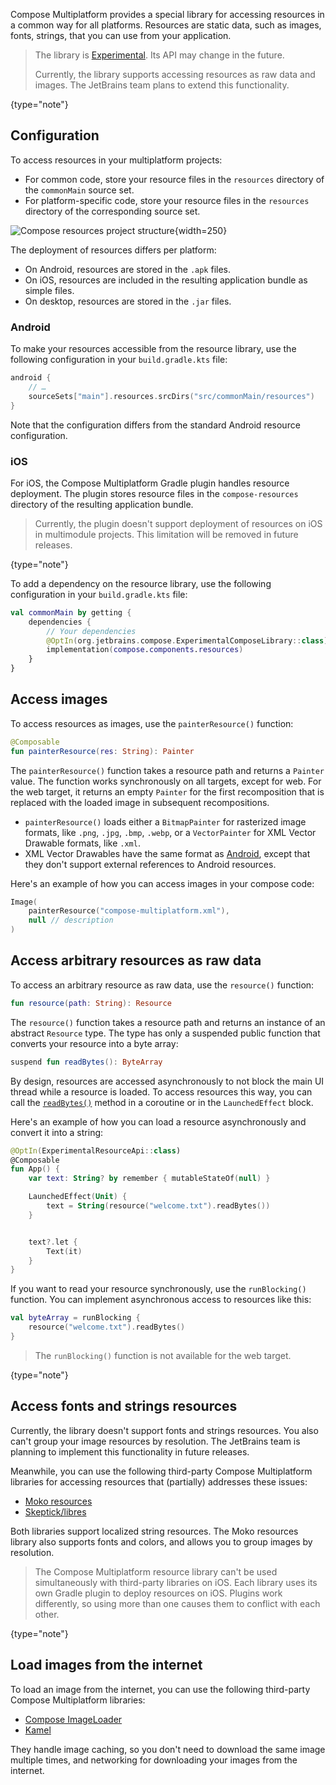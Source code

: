 [//]: # (title: Images and resources)

Compose Multiplatform provides a special library for accessing resources in a common way for all platforms. Resources
are static data, such as images, fonts, strings, that you can use from your application.

> The library is [Experimental](supported-platforms.md#core-kotlin-multiplatform-technology-stability-levels).
> Its API may change in the future.
> 
> Currently, the library supports accessing resources as raw data and images. The JetBrains team plans to extend
> this functionality.
>
{type="note"}

## Configuration

To access resources in your multiplatform projects:

* For common code, store your resource files in the `resources` directory of the `commonMain` source set.
* For platform-specific code, store your resource files in the `resources` directory of the corresponding source set.

![Compose resources project structure](compose-resources-structure.png){width=250}

The deployment of resources differs per platform:

* On Android, resources are stored in the `.apk` files.
* On iOS, resources are included in the resulting application bundle as simple files.
* On desktop, resources are stored in the `.jar` files.

### Android

To make your resources accessible from the resource library, use the following configuration in your `build.gradle.kts`
file:

```kotlin
android {
    // …
    sourceSets["main"].resources.srcDirs("src/commonMain/resources")
}
```

Note that the configuration differs from the standard Android resource configuration.

### iOS

For iOS, the Compose Multiplatform Gradle plugin handles resource deployment.
The plugin stores resource files in the `compose-resources` directory of the resulting application bundle.

> Currently, the plugin doesn't support deployment of resources on iOS in multimodule projects. This limitation will
> be removed in future releases.
>
{type="note"}

To add a dependency on the resource library, use the following configuration in your `build.gradle.kts` file:

```kotlin
val commonMain by getting {
    dependencies {
        // Your dependencies
        @OptIn(org.jetbrains.compose.ExperimentalComposeLibrary::class)
        implementation(compose.components.resources)
    }
}
```

## Access images

To access resources as images, use the `painterResource()` function:

```kotlin
@Composable
fun painterResource(res: String): Painter 
```

The `painterResource()` function takes a resource path and returns a `Painter` value. The function works synchronously
on all targets, except for web. For the web target, it returns an empty `Painter` for the first recomposition that is
replaced with the loaded image in subsequent recompositions.

* `painterResource()` loads either a `BitmapPainter` for rasterized image formats, like `.png`, `.jpg`, `.bmp`, `.webp`,
  or a `VectorPainter` for XML Vector Drawable formats, like `.xml`.
* XML Vector Drawables have the same format as [Android](https://developer.android.com/reference/android/graphics/drawable/VectorDrawable),
  except that they don't support external references to Android resources.

Here's an example of how you can access images in your compose code:

```kotlin
Image(
    painterResource("compose-multiplatform.xml"),
    null // description
)
```

## Access arbitrary resources as raw data

To access an arbitrary resource as raw data, use the `resource()` function:

```kotlin
fun resource(path: String): Resource
```

The `resource()` function takes a resource path and returns an instance of an abstract `Resource` type. The type has only a suspended
public function that converts your resource into a byte array:

```kotlin
suspend fun readBytes(): ByteArray
```

By design, resources are accessed asynchronously to not block the main UI thread while a resource is loaded.
To access resources this way, you can call the [`readBytes()`](https://kotlinlang.org/api/latest/jvm/stdlib/kotlin.io/java.io.-file/read-bytes.html)
method in a coroutine or in the `LaunchedEffect` block.

Here's an example of how you can load a resource asynchronously and convert it into a string:

```kotlin
@OptIn(ExperimentalResourceApi::class)
@Composable
fun App() {
    var text: String? by remember { mutableStateOf(null) }

    LaunchedEffect(Unit) {
        text = String(resource("welcome.txt").readBytes())
    }


    text?.let {
        Text(it)
    }
}
```

If you want to read your resource synchronously, use the `runBlocking()` function.
You can implement asynchronous access to resources like this:

```kotlin
val byteArray = runBlocking {
    resource("welcome.txt").readBytes()
}
```

> The `runBlocking()` function is not available for the web target.
>
{type="note"}

## Access fonts and strings resources

Currently, the library doesn't support fonts and strings resources. You also can't group your image resources by
resolution. The JetBrains team is planning to implement this functionality in future releases.

Meanwhile, you can use the following third-party Compose Multiplatform libraries for accessing resources that
(partially) addresses these issues:

* [Moko resources](https://github.com/icerockdev/moko-resources)
* [Skeptick/libres](https://github.com/Skeptick/libres)

Both libraries support localized string resources. The Moko resources library also supports fonts and colors, and allows
you to group images by resolution.

> The Compose Multiplatform resource library can't be used simultaneously with third-party libraries on iOS. Each
> library uses its own Gradle plugin to deploy resources on iOS. Plugins work differently, so using more than one
> causes them to conflict with each other.
>
{type="note"}

## Load images from the internet

To load an image from the internet, you can use the following third-party Compose Multiplatform libraries:

* [Compose ImageLoader](https://github.com/qdsfdhvh/compose-imageloader)
* [Kamel](https://github.com/Kamel-Media/Kamel)

They handle image caching, so you don't need to download the same image multiple times, and networking for downloading
your images from the internet.
